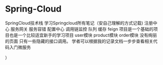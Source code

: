 # Spring-Cloud
SpringCloud技术栈
学习Springcloud所有笔记（安自己理解的方式记载)
注册中心 服务网关 服务容错 配置中心 调用链监控 队列 缓存 feign 项目是一个基础的项目也是一个比较适宜新手的学习项目 user模块 product模块  order模块 没有绚丽的页面
只有一些隐藏的接口调用。  学者可以根据我的记录文档一步步查看相关代码入门微服务

）
